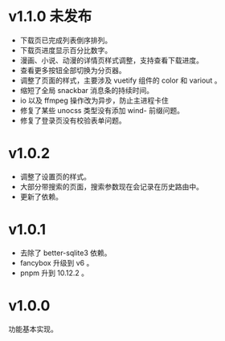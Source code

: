 # v1.1.0 未发布

- 下载页已完成列表倒序排列。
- 下载页进度显示百分比数字。
- 漫画、小说、动漫的详情页样式调整，支持查看下载进度。
- 查看更多按钮全部切换为分页器。
- 调整了页面的样式，主要涉及 vuetify 组件的 color 和 variout 。
- 缩短了全局 snackbar 消息条的持续时间。
- io 以及 ffmpeg 操作改为异步，防止主进程卡住
- 修复了某些 unocss 类型没有添加 wind- 前缀问题。
- 修复了登录页没有校验表单问题。

# v1.0.2

- 调整了设置页的样式。
- 大部分带搜索的页面，搜索参数现在会记录在历史路由中。
- 更新了依赖。

# v1.0.1

- 去除了 better-sqlite3 依赖。
- fancybox 升级到 v6 。
- pnpm 升到 10.12.2 。

# v1.0.0

功能基本实现。